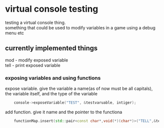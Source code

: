 
# virtual console testing 
testing a virtual console thing.  
something that could be used to modify variables in a game using a debug menu etc  

## currently implemented things
mod - modify exposed variable  
tell - print exposed variable  


### exposing variables and using functions

expose variable. give the variable a name(as of now must be all capitals), the variable itself, and the type of the variable
```c++
    console->exposeVariable("TEST", &testvaruable, intiger);
```
  
add function. give it name and the pointer to the functiona
```cpp
    functionMap.insert(std::pair<const char*,void(*)(char*)>("TELL",&tell));
```

